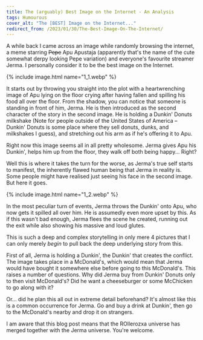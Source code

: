 ```yaml
---
title: The (arguably) Best Image on the Internet - An Analysis
tags: Humourous
cover_alt: "The [BEST] Image on the Internet..."
redirect_from: /2023/01/30/The-Best-Image-On-The-Internet/
---
```


A while back I came across an image while randomly browsing the internet, a meme starring ~~Pepe~~ Apu Apustaja (apparently that's the name of the cute somewhat derpy looking Pepe variation) and everyone's favourite streamer Jerma. I personally consider it to be the best image on the Internet.

<!--more-->

{% include image.html
	name="1_1.webp" %}

It starts out by throwing you straight into the plot with a heartwrenching image of Apu lying on the floor crying after having fallen and spilling his food all over the floor. From the shadow, you can notice that someone is standing in front of him, Jerma. He is then introduced as the second character of the story in the second image. He is holding a Dunkin' Donuts milkshake (Note for people outside of the United States of America &ndash; Dunkin' Donuts is some place where they sell donuts, dunks, and milkshakes I guess), and stretching out his arm as if he's offering it to Apu.

Right now this image seems all in all pretty wholesome. Jerma gives Apu his Dunkin', helps him up from the floor, they walk off both being happy... Right?

Well this is where it takes the turn for the worse, as Jerma's true self starts to manifest, the inherently flawed human being that Jerma in reality is. Some people might have realised just seeing his face in the second image. But here it goes.

{% include image.html
	name="1_2.webp" %}

In the most peculiar turn of events, Jerma throws the Dunkin' onto Apu, who now gets it spilled all over him. He is assumedly even more upset by this. As if this wasn't bad enough, Jerma flees the scene he created, running out the exit while also showing his massive and loud glutes.

This is such a deep and complex storytelling in only mere 4 pictures that I can only merely *begin* to pull back the deep underlying story from this.

First of all, Jerma is holding a Dunkin', the Dunkin' that creates the conflict. The image takes place in a McDonald's, which would mean that Jerma would have bought it somewhere else before going to this McDonald's. This raises a number of questions. Why did Jerma buy from Dunkin' Donuts only to then visit McDonald's? Did he want a cheeseburger or some McChicken to go along with it?

Or... did he plan this all out in extreme detail beforehand? It's almost like this is a common occurrence for Jerma. Go and buy a drink at Dunkin', then go to the McDonald's nearby and drop it on strangers.

I am aware that this blog post means that the ROllerozxa universe has merged together with the Jerma universe. You're welcome.
